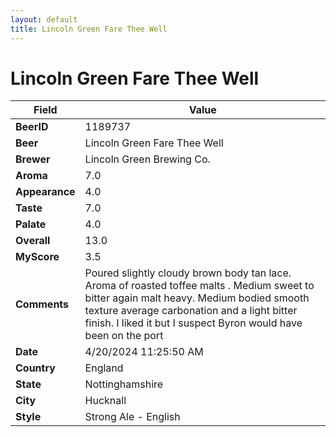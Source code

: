 ```yaml
---
layout: default
title: Lincoln Green Fare Thee Well
---
```


# Lincoln Green Fare Thee Well

| Field         | Value     |
|---------------|-----------|
| **BeerID** | 1189737 |
| **Beer** | Lincoln Green Fare Thee Well |
| **Brewer** | Lincoln Green Brewing Co. |
| **Aroma** | 7.0 |
| **Appearance** | 4.0 |
| **Taste** | 7.0 |
| **Palate** | 4.0 |
| **Overall** | 13.0 |
| **MyScore** | 3.5 |
| **Comments** | Poured slightly cloudy brown body tan lace. Aroma of roasted toffee malts . Medium sweet to bitter again malt heavy. Medium bodied smooth texture average carbonation and a light bitter finish. I liked it but I suspect Byron would have been on the port  |
| **Date** | 4/20/2024 11:25:50 AM |
| **Country** | England |
| **State** | Nottinghamshire |
| **City** | Hucknall |
| **Style** | Strong Ale - English |
